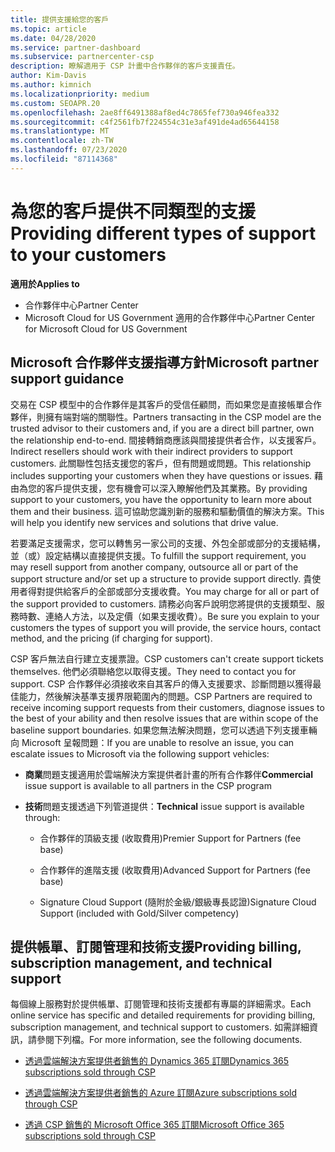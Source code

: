 ```yaml
---
title: 提供支援給您的客戶
ms.topic: article
ms.date: 04/28/2020
ms.service: partner-dashboard
ms.subservice: partnercenter-csp
description: 瞭解適用于 CSP 計畫中合作夥伴的客戶支援責任。
author: Kim-Davis
ms.author: kimnich
ms.localizationpriority: medium
ms.custom: SEOAPR.20
ms.openlocfilehash: 2ae8ff6491388af8ed4c7865fef730a946fea332
ms.sourcegitcommit: c4f2561fb7f224554c31e3af491de4ad65644158
ms.translationtype: MT
ms.contentlocale: zh-TW
ms.lasthandoff: 07/23/2020
ms.locfileid: "87114368"
---
```

# <a name="providing-different-types-of-support-to-your-customers"></a><span data-ttu-id="7c068-103">為您的客戶提供不同類型的支援</span><span class="sxs-lookup"><span data-stu-id="7c068-103">Providing different types of support to your customers</span></span>

<span data-ttu-id="7c068-104">**適用於**</span><span class="sxs-lookup"><span data-stu-id="7c068-104">**Applies to**</span></span>

-  <span data-ttu-id="7c068-105">合作夥伴中心</span><span class="sxs-lookup"><span data-stu-id="7c068-105">Partner Center</span></span>
-  <span data-ttu-id="7c068-106">Microsoft Cloud for US Government 適用的合作夥伴中心</span><span class="sxs-lookup"><span data-stu-id="7c068-106">Partner Center for Microsoft Cloud for US Government</span></span>


## <a name="microsoft-partner-support-guidance"></a><span data-ttu-id="7c068-107">Microsoft 合作夥伴支援指導方針</span><span class="sxs-lookup"><span data-stu-id="7c068-107">Microsoft partner support guidance</span></span>

<span data-ttu-id="7c068-108">交易在 CSP 模型中的合作夥伴是其客戶的受信任顧問，而如果您是直接帳單合作夥伴，則擁有端對端的關聯性。</span><span class="sxs-lookup"><span data-stu-id="7c068-108">Partners transacting in the CSP model are the trusted advisor to their customers and, if you are a direct bill partner, own the relationship end-to-end.</span></span> <span data-ttu-id="7c068-109">間接轉銷商應該與間接提供者合作，以支援客戶。</span><span class="sxs-lookup"><span data-stu-id="7c068-109">Indirect resellers should work with their indirect providers to support customers.</span></span> <span data-ttu-id="7c068-110">此關聯性包括支援您的客戶，但有問題或問題。</span><span class="sxs-lookup"><span data-stu-id="7c068-110">This relationship includes supporting your customers when they have questions or issues.</span></span> <span data-ttu-id="7c068-111">藉由為您的客戶提供支援，您有機會可以深入瞭解他們及其業務。</span><span class="sxs-lookup"><span data-stu-id="7c068-111">By providing support to your customers, you have the opportunity to learn more about them and their business.</span></span> <span data-ttu-id="7c068-112">這可協助您識別新的服務和驅動價值的解決方案。</span><span class="sxs-lookup"><span data-stu-id="7c068-112">This will help you identify new services and solutions that drive value.</span></span>

<span data-ttu-id="7c068-113">若要滿足支援需求，您可以轉售另一家公司的支援、外包全部或部分的支援結構，並（或）設定結構以直接提供支援。</span><span class="sxs-lookup"><span data-stu-id="7c068-113">To fulfill the support requirement,  you may resell support from another company, outsource all or part of the support structure and/or set up a structure to provide support directly.</span></span> <span data-ttu-id="7c068-114">貴使用者得對提供給客戶的全部或部分支援收費。</span><span class="sxs-lookup"><span data-stu-id="7c068-114">You may charge for all or part of the support provided to customers.</span></span> <span data-ttu-id="7c068-115">請務必向客戶說明您將提供的支援類型、服務時數、連絡人方法，以及定價（如果支援收費）。</span><span class="sxs-lookup"><span data-stu-id="7c068-115">Be sure you explain to your customers the types of support you will provide, the service hours, contact method, and the pricing (if charging for support).</span></span>

<span data-ttu-id="7c068-116">CSP 客戶無法自行建立支援票證。</span><span class="sxs-lookup"><span data-stu-id="7c068-116">CSP customers can't create support tickets themselves.</span></span> <span data-ttu-id="7c068-117">他們必須聯絡您以取得支援。</span><span class="sxs-lookup"><span data-stu-id="7c068-117">They need to contact you for support.</span></span> <span data-ttu-id="7c068-118">CSP 合作夥伴必須接收來自其客戶的傳入支援要求、診斷問題以獲得最佳能力，然後解決基準支援界限範圍內的問題。</span><span class="sxs-lookup"><span data-stu-id="7c068-118">CSP Partners are required to receive incoming support requests from their customers, diagnose issues to the best of your ability and then resolve issues that are within scope of the baseline support boundaries.</span></span> <span data-ttu-id="7c068-119">如果您無法解決問題，您可以透過下列支援車輛向 Microsoft 呈報問題：</span><span class="sxs-lookup"><span data-stu-id="7c068-119">If you are unable to resolve an issue, you can escalate issues to Microsoft via the following support vehicles:</span></span>

- <span data-ttu-id="7c068-120">**商業**問題支援適用於雲端解決方案提供者計畫的所有合作夥伴</span><span class="sxs-lookup"><span data-stu-id="7c068-120">**Commercial** issue support is available to all partners in the CSP program</span></span>

- <span data-ttu-id="7c068-121">**技術**問題支援透過下列管道提供：</span><span class="sxs-lookup"><span data-stu-id="7c068-121">**Technical** issue support is available through:</span></span>

    - <span data-ttu-id="7c068-122">合作夥伴的頂級支援 (收取費用)</span><span class="sxs-lookup"><span data-stu-id="7c068-122">Premier Support for Partners (fee base)</span></span>

    - <span data-ttu-id="7c068-123">合作夥伴的進階支援 (收取費用)</span><span class="sxs-lookup"><span data-stu-id="7c068-123">Advanced Support for Partners (fee base)</span></span>

    - <span data-ttu-id="7c068-124">Signature Cloud Support (隨附於金級/銀級專長認證)</span><span class="sxs-lookup"><span data-stu-id="7c068-124">Signature Cloud Support (included with Gold/Silver competency)</span></span>

## <a name="providing-billing-subscription-management-and-technical-support"></a><span data-ttu-id="7c068-125">提供帳單、訂閱管理和技術支援</span><span class="sxs-lookup"><span data-stu-id="7c068-125">Providing billing, subscription management, and technical support</span></span> 

<span data-ttu-id="7c068-126">每個線上服務對於提供帳單、訂閱管理和技術支援都有專屬的詳細需求。</span><span class="sxs-lookup"><span data-stu-id="7c068-126">Each online service has specific and detailed requirements for providing billing, subscription management, and technical support to customers.</span></span> <span data-ttu-id="7c068-127">如需詳細資訊，請參閱下列檔。</span><span class="sxs-lookup"><span data-stu-id="7c068-127">For more information, see the following documents.</span></span>

- [<span data-ttu-id="7c068-128">透過雲端解決方案提供者銷售的 Dynamics 365 訂閱</span><span class="sxs-lookup"><span data-stu-id="7c068-128">Dynamics 365 subscriptions sold through CSP</span></span>](https://www.microsoftpartnercommunity.com/t5/CSP/Microsoft-Partner-Support-Guidance/m-p/5262#M30)

- [<span data-ttu-id="7c068-129">透過雲端解決方案提供者銷售的 Azure 訂閱</span><span class="sxs-lookup"><span data-stu-id="7c068-129">Azure subscriptions sold through CSP</span></span>](https://www.microsoftpartnercommunity.com/t5/CSP/Microsoft-Partner-Support-Guidance/m-p/5263#M31)

- [<span data-ttu-id="7c068-130">透過 CSP 銷售的 Microsoft Office 365 訂閱</span><span class="sxs-lookup"><span data-stu-id="7c068-130">Microsoft Office 365 subscriptions sold through CSP</span></span>](https://www.microsoftpartnercommunity.com/t5/CSP/Microsoft-Partner-Support-Guidance/m-p/5264#M32)



 

 



